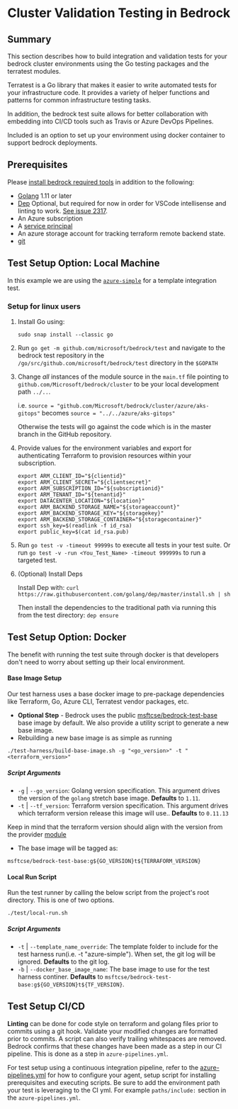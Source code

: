 # Cluster Validation Testing in Bedrock

## Summary

This section describes how to build integration and validation tests for your bedrock cluster environments using the Go testing packages and the terratest modules.

Terratest is a Go library that makes it easier to write automated tests for your infrastructure code. It provides a variety of helper functions and patterns for common infrastructure testing tasks.

In addition, the bedrock test suite allows for better collaboration with embedding into CI/CD tools such as Travis or Azure DevOps Pipelines.

Included is an option to set up your environment using docker container to support bedrock deployments.

## Prerequisites

Please [install bedrock required tools](/cluster/README.md/#required-tools) in addition to the following:

- [Golang](https://golang.org/doc/install) 1.11 or later
- [Dep](https://github.com/golang/go/wiki/PackageManagementTools) Optional, but required for now in order for VSCode intellisense and linting to work. [See issue 2317](https://github.com/Microsoft/vscode-go/issues/2317#issuecomment-479106825).
- An Azure subscription
- A [service principal](https://docs.microsoft.com/en-us/azure/active-directory/develop/howto-create-service-principal-portal)
- An azure storage account for tracking terraform remote backend state.
- [git](https://www.atlassian.com/git/tutorials/install-git)

## Test Setup Option: Local Machine

In this example we are using the [`azure-simple`](/cluster/environments/azure-simple/readme.md) for a template integration test.

### Setup for linux users

1. Install Go using:

    `sudo snap install --classic go`

1. Run `go get -m github.com/microsoft/bedrock/test` and navigate to the bedrock test repository in the `/go/src/github.com/microsoft/bedrock/test` directory in the `$GOPATH`

1. Change _all_ instances of the module source in the `main.tf` file pointing to `github.com/Microsoft/bedrock/cluster` to be your local development path `../..`.

    i.e. `source = "github.com/Microsoft/bedrock/cluster/azure/aks-gitops"` becomes `source = "../../azure/aks-gitops"`

    Otherwise the tests will go against the code which is in the master branch in the GitHub repository.

1. Provide values for the environment variables and export for authenticating Terraform to provision resources within your subscription.

    ```shell
    export ARM_CLIENT_ID="${clientid}"
    export ARM_CLIENT_SECRET="${clientsecret}"
    export ARM_SUBSCRIPTION_ID="${subscriptionid}"
    export ARM_TENANT_ID="${tenantid}"
    export DATACENTER_LOCATION="${location}"
    export ARM_BACKEND_STORAGE_NAME="${storageaccount}"
    export ARM_BACKEND_STORAGE_KEY="${storagekey}"
    export ARM_BACKEND_STORAGE_CONTAINER="${storagecontainer}"
    export ssh_key=$(readlink -f id_rsa)
    export public_key=$(cat id_rsa.pub)
    ```

1. Run `go test -v -timeout 99999s` to execute all tests in your test suite. Or run `go test -v -run <You_Test_Name> -timeout 999999s` to run a targeted test.

1. (Optional) Install Deps

    Install Dep with:
    `curl https://raw.githubusercontent.com/golang/dep/master/install.sh | sh`

    Then install the dependencies to the traditional path via running this from the test directory:
    `dep ensure`

## Test Setup Option: Docker

The benefit with running the test suite through docker is that developers don't need to worry about setting up their local environment. 

#### Base Image Setup

Our test harness uses a base docker image to pre-package dependencies like Terraform, Go, Azure CLI, Terratest vendor packages, etc.

- **Optional Step** - Bedrock uses the public [msftcse/bedrock-test-base](https://hub.docker.com/r/msftcse/bedrock-test-base) base image by default. We also provide a utility script to generate a new base image.
- Rebuilding a new base image is as simple as running

```script
./test-harness/build-base-image.sh -g "<go_version>" -t "<terraform_version>"
```

##### Script Arguments

- `-g` | `--go_version`: Golang version specification. This argument drives the version of the `golang` stretch base image. **Defaults** to `1.11`.
- `-t` | `--tf_version`: Terraform version specification. This argument drives which terraform version release this image will use.. **Defaults** to `0.11.13`

Keep in mind that the terraform version should align with the version from the provider [module](/cluster/azure/provider/main.tf#L10)

- The base image will be tagged as:

```script
msftcse/bedrock-test-base:g${GO_VERSION}t${TERRAFORM_VERSION}
```

#### Local Run Script

Run the test runner by calling the below script from the project's root directory. This is one of two options.

```script
./test/local-run.sh
```

##### Script Arguments

- `-t` | `--template_name_override`: The template folder to include for the test harness run(i.e. -t "azure-simple"). When set, the git log will be ignored. **Defaults** to the git log.
- `-b` | `--docker_base_image_name`: The base image to use for the test harness continer. **Defaults** to `msftcse/bedrock-test-base:g${GO_VERSION}t${TF_VERSION}`.

## Test Setup CI/CD

**Linting** can be done for code style on terraform and golang files prior to commits using a git hook. Validate your modified changes are formatted prior to commits. A script can also verify trailing whitespaces are removed. Bedrock confirms that these changes have been made as a step in our CI pipeline. This is done as a step in `azure-pipelines.yml`.

For test setup using a continuous integration pipeline, refer to the [azure-pipelines.yml](../azure-pipelines.yml) for how to configure your agent, setup script for installing prerequisites and executing scripts. Be sure to add the environment path your test is leveraging to the CI yml. For example `paths/include:` section in the `azure-pipelines.yml`.
